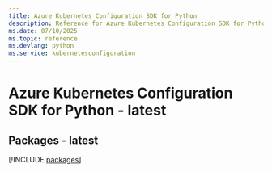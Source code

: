 ```yaml
---
title: Azure Kubernetes Configuration SDK for Python
description: Reference for Azure Kubernetes Configuration SDK for Python
ms.date: 07/10/2025
ms.topic: reference
ms.devlang: python
ms.service: kubernetesconfiguration
---
```

# Azure Kubernetes Configuration SDK for Python - latest
## Packages - latest
[!INCLUDE [packages](kubernetes-configuration-index.md)]